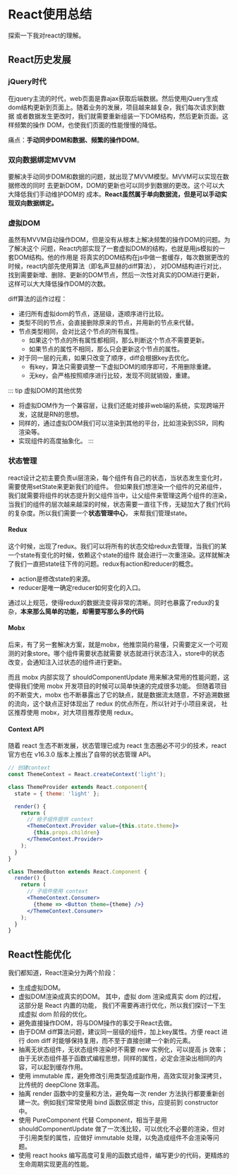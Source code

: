 # React使用总结
探索一下我对react的理解。
## React历史发展
### jQuery时代
在jquery主流的时代，web页面是靠ajax获取后端数据。然后使用jQuery生成
dom结构更新到页面上。随着业务的发展，项目越来越复杂，我们每次请求到数据
或者数据发生更改时，我们就需要重新组装一下DOM结构，然后更新页面。这样频繁的操作
DOM，也使我们页面的性能慢慢的降低。

痛点：**手动同步DOM和数据、频繁的操作DOM**。
### 双向数据绑定MVVM
要解决手动同步DOM和数据的问题，就出现了MVVM模型。MVVM可以实现在数据修改的同时
去更新DOM，DOM的更新也可以同步到数据的更改。这个可以大大降低我们手动维护DOM的
成本。**React虽然属于单向数据流，但是可以手动实现双向数据绑定。**
### 虚拟DOM
虽然有MVVM自动操作DOM，但是没有从根本上解决频繁的操作DOM的问题。为了解决这个
问题，React内部实现了一套虚拟DOM的结构，也就是用js模拟的一套DOM结构。他的作用是
将真实的DOM结构在js中做一套缓存，每次数据更改的时候，react内部先使用算法（即名声显赫的diff算法），
对DOM结构进行对比，找到需要新增、删除、更新的DOM节点，然后一次性对真实的DOM进行更新，
这样可以大大降低操作DOM的次数。

diff算法的运作过程：
- 递归所有虚拟dom的节点，逐层级，逐顺序进行比较。
- 类型不同的节点，会直接删除原来的节点，并用新的节点来代替。
- 节点类型相同，会对比这个节点的所有属性。
  - 如果这个节点的所有属性都相同，那么判断这个节点不需要更新。
  - 如果节点的属性不相同，那么只会更新这个节点的属性。
- 对于同一层的元素，如果只改变了顺序，diff会根据key去优化。
  - 有key，算法只需要调整一下虚拟DOM的顺序即可，不用删除重建。
  - 无key，会严格按照顺序进行比较，发现不同就销毁，重建。

::: tip 虚拟DOM的其他优势
- 将虚拟DOM作为一个兼容层，让我们还能对接非web端的系统，实现跨端开发，这就是RN的思想。
- 同样的，通过虚拟DOM我们可以渲染到其他的平台，比如渲染到SSR，同构渲染等。
- 实现组件的高度抽象化。
:::

### 状态管理
react设计之初主要负责ui层渲染，每个组件有自己的状态，当状态发生变化时，需要使用setState来更新我们的组件。
但如果我们想渲染一个组件的兄弟组件，我们就需要将组件的状态提升到父组件当中，让父组件来管理这两个组件的渲染，
当我们的组件的层次越来越深的时候，状态需要一直往下传，无疑加大了我们代码的复杂度。所以我们需要一个**状态管理中心**，
来帮我们管理state。

#### Redux
这个时候，出现了redux。我们可以将所有的状态交给redux去管理，当我们的某一个state有变化的时候，依赖这个state的组件
就会进行一次重渲染。这样就解决了我们一直把state往下传的问题。redux有action和reducer的概念。
- action是修改state的来源。
- reducer是唯一确定reducer如何变化的入口。

通过以上规范，使得redux的数据流变得非常的清晰。同时也暴露了redux的复杂，**本来那么简单的功能，却需要写那么多的代码**

#### Mobx
后来，有了另一套解决方案，就是mobx，他推崇简约易懂，只需要定义一个可观测的对象store。哪个组件需要状态就需要
状态就进行状态注入，store中的状态改变，会通知注入过状态的组件进行更新。

而且 mobx 内部实现了 shouldComponentUpdate 用来解决常用的性能问题，这使得我们使用 mobx 开发项目的时候可以简单快速的完成很多功能。
但随着项目的不断变大，mobx 也不断暴露出了它的缺点，就是数据流太随意，不好追溯数据的流向，这个缺点正好体现出了 redux 的优点所在，所以针对于小项目来说，
社区推荐使用 mobx，对大项目推荐使用 redux。

#### Context API
随着 react 生态不断发展，状态管理已成为 react 生态圈必不可少的技术，react 官方也在 v16.3.0 版本上推出了自带的状态管理 API。
```jsx harmony
// 创建context
const ThemeContext = React.createContext('light');

class ThemeProvider extends React.component{
  state = { theme: 'light' };

  render() {
    return (
      // 给子组件提供 context
      <ThemeContext.Provider value={this.state.theme}>
        {this.props.children}
      </ThemeContext.Provider>
    );
  }
}

class ThemedButton extends React.Component {
  render() {
    return (
      // 子组件使用 context
      <ThemeContext.Consumer>
        {theme => <Button theme={theme} />}
      </ThemeContext.Consumer>
    );
  }
}
```

## React性能优化
我们都知道，React渲染分为两个阶段：
- 生成虚拟DOM。
- 虚拟DOM渲染成真实的DOM。
其中，虚拟 dom 渲染成真实 dom 的过程，这部分是 React 内置的功能，
我们不需要再进行优化，所以我们探讨一下生成虚拟 dom 阶段的优化。
- 避免直接操作DOM，将与DOM操作的事交于React去做。
- 由于DOM diff算法问题，建议同一层级的组件，加上key属性。方便 react 进行 dom diff 时能够保持复用，而不至于直接创建一个新的元素。
- 抽离无状态组件，无状态组件渲染时不需要 new 实例化，可以提高 js 效率；由于无状态组件基于函数式编程思想，同样的属性，必定会渲染出相同的内容，可以起到缓存作用。
- 使用 immutable 库，避免修改引用类型造成副作用，高效实现对象深拷贝，比传统的 deepClone 效率高。
- 抽离 render 函数中的变量和方法，避免每一次 render 方法执行都要重新创建一次。例如我们常常使用 bind 函数区绑定 this，应提前到 constructor 中。
- 使用 PureComponent 代替 Component，相当于是用 shouldComponentUpdate 做了一次浅比较，可以优化不必要的渲染，但对于引用类型的属性，应做好 immutable 处理，以免造成组件不会渲染等问题。
- 使用 react hooks 编写高度可复用的函数式组件，编写更少的代码，更精炼的生命周期实现更高的性能。






